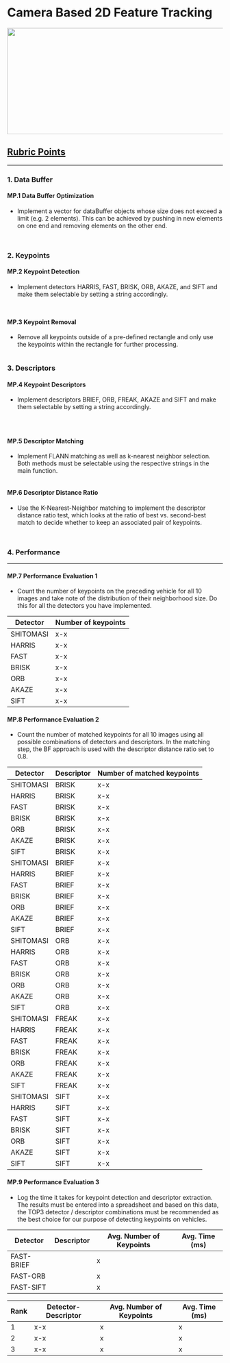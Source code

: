# Camera Based 2D Feature Tracking

<img src="imgages/matched_keypoints.png" width="820" height="248" />

## [Rubric Points](https://review.udacity.com/#!/rubrics/2549/view)
---
### 1. Data Buffer

#### MP.1 Data Buffer Optimization
* Implement a vector for dataBuffer objects whose size does not exceed a limit (e.g. 2 elements). This can be achieved by pushing in new elements on one end and removing elements on the other end.

```c++

```

```c++

```
### 2. Keypoints

#### MP.2 Keypoint Detection
* Implement detectors HARRIS, FAST, BRISK, ORB, AKAZE, and SIFT and make them selectable by setting a string accordingly.

```c++

```

```c++

```

#### MP.3 Keypoint Removal
* Remove all keypoints outside of a pre-defined rectangle and only use the keypoints within the rectangle for further processing.

```c++

```

### 3. Descriptors

#### MP.4 Keypoint Descriptors
* Implement descriptors BRIEF, ORB, FREAK, AKAZE and SIFT and make them selectable by setting a string accordingly.

```c++
 
```

```c++

```

#### MP.5 Descriptor Matching
* Implement FLANN matching as well as k-nearest neighbor selection. Both methods must be selectable using the respective strings in the main function.

```c++

```
#### MP.6 Descriptor Distance Ratio
* Use the K-Nearest-Neighbor matching to implement the descriptor distance ratio test, which looks at the ratio of best vs. second-best match to decide whether to keep an associated pair of keypoints.

```c++
```

```c++

```

### 4. Performance
---
#### MP.7 Performance Evaluation 1
* Count the number of keypoints on the preceding vehicle for all 10 images and take note of the distribution of their neighborhood size. Do this for all the detectors you have implemented.

Detector  | Number of keypoints
--------  | -------------------
SHITOMASI | x-x
HARRIS    | x-x
FAST      | x-x
BRISK     | x-x
ORB       | x-x
AKAZE     | x-x
SIFT      | x-x

#### MP.8 Performance Evaluation 2
* Count the number of matched keypoints for all 10 images using all possible combinations of detectors and descriptors. In the matching step, the BF approach is used with the descriptor distance ratio set to 0.8.

Detector  | Descriptor  | Number of matched keypoints
--------  | ----------- | ---------------------------
SHITOMASI | BRISK       | x-x
HARRIS    | BRISK       | x-x
FAST      | BRISK       | x-x
BRISK     | BRISK       | x-x
ORB       | BRISK       | x-x
AKAZE     | BRISK       | x-x
SIFT      | BRISK       | x-x
SHITOMASI | BRIEF       | x-x
HARRIS    | BRIEF       | x-x
FAST      | BRIEF       | x-x
BRISK     | BRIEF       | x-x
ORB       | BRIEF       | x-x
AKAZE     | BRIEF       | x-x
SIFT      | BRIEF       | x-x
SHITOMASI | ORB         | x-x
HARRIS    | ORB         | x-x
FAST      | ORB         | x-x
BRISK     | ORB         | x-x
ORB       | ORB         | x-x
AKAZE     | ORB         | x-x
SIFT      | ORB         | x-x
SHITOMASI | FREAK       | x-x
HARRIS    | FREAK       | x-x
FAST      | FREAK       | x-x
BRISK     | FREAK       | x-x
ORB       | FREAK       | x-x
AKAZE     | FREAK       | x-x
SIFT      | FREAK       | x-x
SHITOMASI | SIFT        | x-x
HARRIS    | SIFT        | x-x
FAST      | SIFT        | x-x
BRISK     | SIFT        | x-x
ORB       | SIFT        | x-x
AKAZE     | SIFT        | x-x
SIFT      | SIFT        | x-x

#### MP.9 Performance Evaluation 3
* Log the time it takes for keypoint detection and descriptor extraction. The results must be entered into a spreadsheet and based on this data, the TOP3 detector / descriptor combinations must be recommended as the best choice for our purpose of detecting keypoints on vehicles.

Detector     | Descriptor  | Avg. Number of Keypoints | Avg. Time (ms)
------------ | ----------- | ------------------------ | --------
FAST-BRIEF   |             | x                        |  
FAST-ORB     |             | x                        |  
FAST-SIFT    |             | x                        | 

Rank  |  Detector-Descriptor | Avg. Number of Keypoints | Avg. Time (ms)
----- | -------------------- | ------------------------ | --------
1     | x-x                  | x                        | x
2     | x-x                  | x                        | x 
3     | x-x                  | x                        | x
